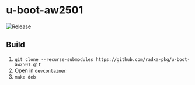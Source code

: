 # u-boot-aw2501

[![Release](https://github.com/radxa-pkg/u-boot-aw2501/actions/workflows/release.yaml/badge.svg)](https://github.com/radxa-pkg/u-boot-aw2501/actions/workflows/release.yaml)

## Build

1. `git clone --recurse-submodules https://github.com/radxa-pkg/u-boot-aw2501.git`
2. Open in [`devcontainer`](https://code.visualstudio.com/docs/devcontainers/containers)
3. `make deb`

